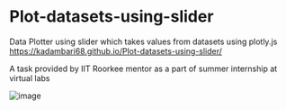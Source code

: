 # Plot-datasets-using-slider
Data Plotter using slider which takes values from datasets using plotly.js https://kadambari68.github.io/Plot-datasets-using-slider/ 

A task provided by IIT Roorkee mentor as a part of summer internship at virtual labs 

![image](https://github.com/kadambari68/Plot-datasets-using-slider/assets/112871361/579ab00c-66ab-4f95-9042-6ededba1734d)

